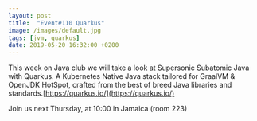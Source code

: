 ```yaml
---
layout: post
title:  "Event#110 Quarkus"
image: /images/default.jpg
tags: [jvm, quarkus]
date: 2019-05-20 16:32:00 +0200
---
```


This week on Java club we will take a look at Supersonic Subatomic Java with Quarkus. A Kubernetes Native Java stack tailored for GraalVM & OpenJDK HotSpot, crafted from the best of breed Java libraries and standards.[https://quarkus.io/](https://quarkus.io/)

Join us next Thursday, at 10:00 in Jamaica (room 223)
